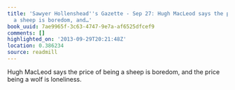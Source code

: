 ```yaml
---
title: 'Sawyer Hollenshead''s Gazette - Sep 27: Hugh Mac­Leod says the price of being
  a sheep is boredom, and…'
book_uuid: 7ae9965f-3c63-4747-9e7a-af6525dfcef9
comments: []
highlighted_on: '2013-09-29T20:21:48Z'
location: 0.386234
source: readmill
---
```


Hugh Mac­Leod says the price of being a sheep is boredom, and the price being a wolf is loneliness.